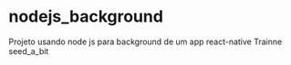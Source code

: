 # nodejs_background
 
Projeto usando node js para background de um app react-native 
Trainne seed_a_bit 

